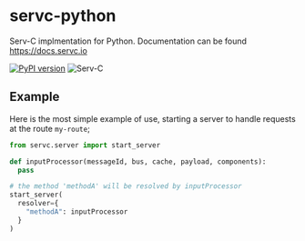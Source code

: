 # servc-python

Serv-C implmentation for Python. Documentation can be found https://docs.servc.io

[![PyPI version](https://badge.fury.io/py/servc.svg)](https://badge.fury.io/py/servc)
![Serv-C](https://git.yusufali.ca/serv-c/servc-python/actions/workflows/servc.yml/badge.svg)

## Example

Here is the most simple example of use, starting a server to handle requests at the route `my-route`;

```python
from servc.server import start_server

def inputProcessor(messageId, bus, cache, payload, components):
  pass

# the method 'methodA' will be resolved by inputProcessor
start_server(
  resolver={
    "methodA": inputProcessor
  }
)
```
